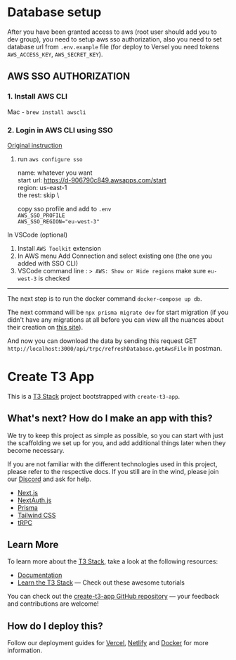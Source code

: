 # Database setup

After you have been granted access to aws (root user should add you to dev group), you need to setup aws sso authorization, also you need to set database url from `.env.example` file (for deploy to Versel you need tokens `AWS_ACCESS_KEY`, `AWS_SECRET_KEY`).

## AWS SSO AUTHORIZATION

### 1. Install AWS CLI

Mac - `brew install awscli`

### 2. Login in AWS CLI using SSO

[Original instruction](https://github.com/awsdocs/aws-cli-user-guide/blob/main/doc_source/cli-configure-sso.md)

1. run `aws configure sso`

   name: whatever you want \
   start url: https://d-906790c849.awsapps.com/start \
   region: us-east-1 \
   the rest: skip \

   copy sso profile and add to `.env` \
   `AWS_SSO_PROFILE` \
   `AWS_SSO_REGION="eu-west-3"`

In VSCode (optional)

1. Install `AWS Toolkit` extension
2. In AWS menu Add Connection and select existing one (the one you added with SSO CLI)
3. VSCode command line : `> AWS: Show or Hide regions`
   make sure `eu-west-3` is checked

---

The next step is to run the docker command `docker-compose up db`.

The next command will be `npx prisma migrate dev` for start migration (if you didn't have any migrations at all before you can view all the nuances about their creation on [this site](https://freddydumont.com/blog/prisma-postgis)).

And now you can download the data by sending this request GET `http://localhost:3000/api/trpc/refreshDatabase.getAwsFile` in postman.

# Create T3 App

This is a [T3 Stack](https://create.t3.gg/) project bootstrapped with `create-t3-app`.

## What's next? How do I make an app with this?

We try to keep this project as simple as possible, so you can start with just the scaffolding we set up for you, and add additional things later when they become necessary.

If you are not familiar with the different technologies used in this project, please refer to the respective docs. If you still are in the wind, please join our [Discord](https://t3.gg/discord) and ask for help.

- [Next.js](https://nextjs.org)
- [NextAuth.js](https://next-auth.js.org)
- [Prisma](https://prisma.io)
- [Tailwind CSS](https://tailwindcss.com)
- [tRPC](https://trpc.io)

## Learn More

To learn more about the [T3 Stack](https://create.t3.gg/), take a look at the following resources:

- [Documentation](https://create.t3.gg/)
- [Learn the T3 Stack](https://create.t3.gg/en/faq#what-learning-resources-are-currently-available) — Check out these awesome tutorials

You can check out the [create-t3-app GitHub repository](https://github.com/t3-oss/create-t3-app) — your feedback and contributions are welcome!

## How do I deploy this?

Follow our deployment guides for [Vercel](https://create.t3.gg/en/deployment/vercel), [Netlify](https://create.t3.gg/en/deployment/netlify) and [Docker](https://create.t3.gg/en/deployment/docker) for more information.
